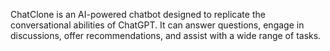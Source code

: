 ChatClone is an AI-powered chatbot designed to replicate the conversational abilities of ChatGPT. It can answer questions, engage in discussions, offer recommendations, and assist with a wide range of tasks.
